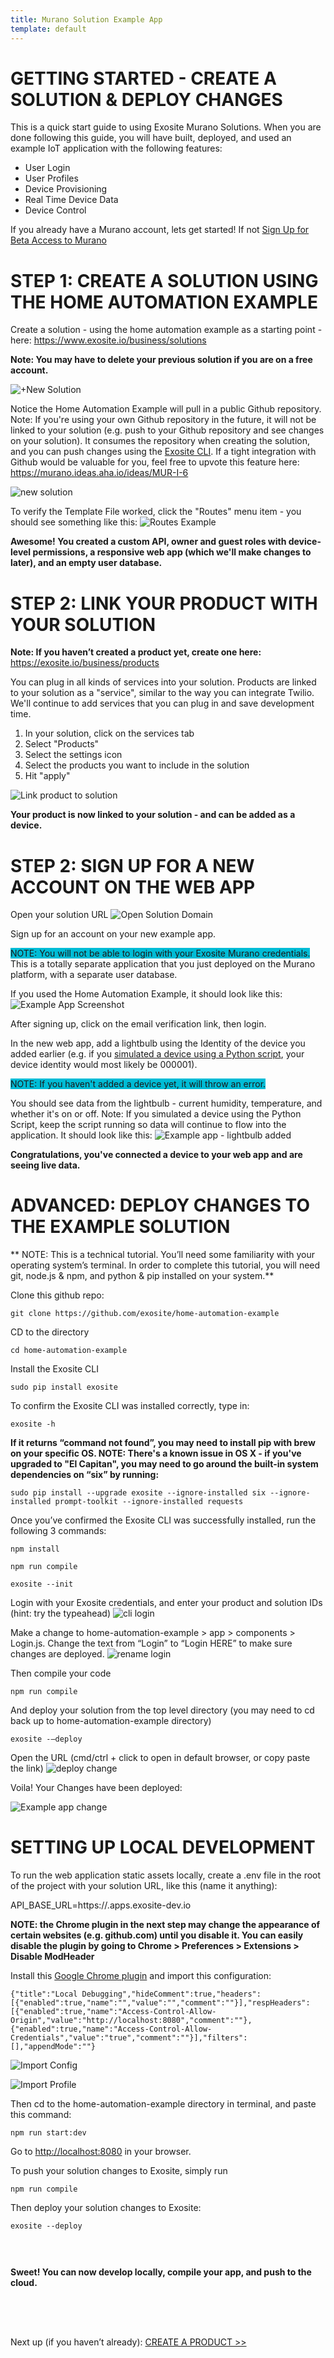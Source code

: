 ```yaml
---
title: Murano Solution Example App
template: default
---
```


# GETTING STARTED - CREATE A SOLUTION & DEPLOY CHANGES
This is a quick start guide to using Exosite Murano Solutions.  When you are done following this guide, you will have built, deployed, and used an example IoT application with the following features:

* User Login
* User Profiles
* Device Provisioning
* Real Time Device Data
* Device Control

If you already have a Murano account, lets get started! If not
<a class="btn orange" href="https://exosite.com/business/signup">Sign Up for Beta Access to Murano</a>


# STEP 1: CREATE A SOLUTION USING THE HOME AUTOMATION EXAMPLE

Create a solution - using the home automation example as a starting point - here:
<a href="https://www.exosite.io/business/solutions" target="_blank">https://www.exosite.io/business/solutions</a>

**Note: You may have to delete your previous solution if you are on a free account.**

<!--![Select menu](assets/solution_select_menu.png)
![Select solutions](assets/solution_select_menu_option.png) -->
![+New Solution](assets/solution_add_new.png)

Notice the Home Automation Example will pull in a public Github repository. Note: If you're using your own Github repository in the future, it will not be linked to your solution (e.g. push to your Github repository and see changes on your solution). It consumes the repository when creating the solution, and you can push changes using the <a href="../../../exosite-cli/" target="_blank">Exosite CLI</a>. If a tight integration with Github would be valuable for you, feel free to upvote this feature here: 
<a href="https://murano.ideas.aha.io/ideas/MUR-I-6" target="_blank">https://murano.ideas.aha.io/ideas/MUR-I-6</a>


![new solution](assets/new_solution.png)


To verify the Template File worked, click the "Routes" menu item - you should see something like this: 
![Routes Example](assets/routes_example.png)

**Awesome! You created a custom API, owner and guest roles with device-level permissions, a responsive web app (which we'll make changes to later), and an empty user database.**


# STEP 2: LINK YOUR PRODUCT WITH YOUR SOLUTION

**Note: If you haven’t created a product yet, create one here:**
<a href="https://exosite.io/business/products" target="_blank">https://exosite.io/business/products</a>

You can plug in all kinds of services into your solution. Products are linked to your solution as a "service", similar to the way you can integrate Twilio. We'll continue to add services that you can plug in and save development time.

1) In your solution, click on the services tab <br />
2) Select "Products" <br />
3) Select the settings icon <br />
4) Select the products you want to include in the solution <br />
5) Hit "apply" <br />

![Link product to solution](assets/solution_link_product.png)

**Your product is now linked to your solution - and can be added as a device.**


# STEP 2: SIGN UP FOR A NEW ACCOUNT ON THE WEB APP

Open your solution URL
![Open Solution Domain](assets/solution_open_domain_link.png)

Sign up for an account on your new example app. <div style="background-color: #00BCD6; display: inline-block;">NOTE: You will not be able to login with your Exosite Murano credentials.</div> This is a totally separate application that you just deployed on the Murano platform, with a separate user database.

If you used the Home Automation Example, it should look like this:
![Example App Screenshot](assets/solution_home_automation_example_app.png)

After signing up, click on the email verification link, then login.

In the new web app, add a lightbulb using the Identity of the device you added earlier (e.g. if you <a href="../../products/pythonsim/" target="_blank">simulated a device using a Python script</a>, your device identity would most likely be 000001). <div style="background-color: #00BCD6; display: inline-block;">NOTE: If you haven't added a device yet, it will throw an error.</div>

You should see data from the lightbulb - current humidity, temperature, and whether it's on or off. Note: If you simulated a device using the Python Script, keep the script running so data will continue to flow into the application. It should look like this:
![Example app - lightbulb added](assets/solution_example_app_with_lightbulb.png)


**Congratulations, you've connected a device to your web app and are seeing live data.**


# ADVANCED: DEPLOY CHANGES TO THE EXAMPLE SOLUTION 

** NOTE: This is a technical tutorial. You’ll need some familiarity with your operating system’s terminal. In order to complete this tutorial, you will need git, node.js & npm, and python & pip installed on your system.** 

Clone this github repo: 

```
git clone https://github.com/exosite/home-automation-example
```

CD to the directory

```
cd home-automation-example
```

Install the Exosite CLI

```
sudo pip install exosite
```

To confirm the Exosite CLI was installed correctly, type in: 

```
exosite -h
```
**If it returns “command not found”, you may need to install pip with brew on your specific OS. NOTE: There's a known issue in OS X - if you've upgraded to "El Capitan", you may need to go around the built-in system dependencies on “six” by running:**
```
sudo pip install --upgrade exosite --ignore-installed six --ignore-installed prompt-toolkit --ignore-installed requests
```

Once you’ve confirmed the Exosite CLI was successfully installed, run the following 3 commands: 

```
npm install
```
```
npm run compile
```
```
exosite --init
```

Login with your Exosite credentials, and enter your product and solution IDs (hint: try the typeahead)
![cli login](assets/cli_login.png)

Make a change to home-automation-example > app > components > Login.js. Change the text from “Login” to “Login HERE” to make sure changes are deployed.
![rename login](assets/rename_login.png)

Then compile your code
```
npm run compile
```

And deploy your solution from the top level directory (you may need to cd back up to home-automation-example directory)
```
exosite -—deploy
```

Open the URL (cmd/ctrl + click to open in default browser, or copy paste the link)
![deploy change](assets/deploy_change.png)


Voila! Your Changes have been deployed: 

![Example app change](assets/solution_example_app_change.png)


# SETTING UP LOCAL DEVELOPMENT

To run the web application static assets locally, create a .env file in the root of the project with your solution URL, like this (name it anything):

API_BASE_URL=https://<solution-name>.apps.exosite-dev.io

**NOTE: the Chrome plugin in the next step may change the appearance of certain websites (e.g. github.com) until you disable it. You can easily disable the plugin by going to Chrome > Preferences > Extensions > Disable ModHeader**

Install this <a href="https://chrome.google.com/webstore/detail/modheader/idgpnmonknjnojddfkpgkljpfnnfcklj/related?hl=en" target="_blank">Google Chrome plugin</a> and import this configuration: 

```
{"title":"Local Debugging","hideComment":true,"headers":[{"enabled":true,"name":"","value":"","comment":""}],"respHeaders":[{"enabled":true,"name":"Access-Control-Allow-Origin","value":"http://localhost:8080","comment":""},{"enabled":true,"name":"Access-Control-Allow-Credentials","value":"true","comment":""}],"filters":[],"appendMode":""}
```
![Import Config](assets/import_config.png)

![Import Profile](assets/import_profile.png)


Then cd to the home-automation-example directory in terminal, and paste this command:
```
npm run start:dev
```

Go to <a href="http://localhost:8080" target="_blank">http://localhost:8080</a> in your browser.

To push your solution changes to Exosite, simply run 
```
npm run compile 
``` 
Then deploy your solution changes to Exosite:
```
exosite --deploy 
```
<div style="padding-bottom: 30px"></div>

**Sweet! You can now develop locally, compile your app, and push to the cloud.**

<!-- Weaver's suggestion to add a link to learn more is valid and needed, but we don't talk about these things in the docs yet-->
<!--For more information about the powerful capabilities of Routes and Services (not to mention Hosting, Users, Roles and more, please check out <a href="../../">our getting started documentation</a>. -->
<div style="padding-bottom: 50px"></div>



Next up (if you haven’t already):
<a class="btn orange" href="http://beta-docs.exosite.com/murano/get-started/">CREATE A PRODUCT >></a>
<div style="padding-bottom: 300px"></div>
